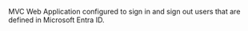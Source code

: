 MVC Web Application configured to sign in and sign out users that are defined in Microsoft Entra ID.
